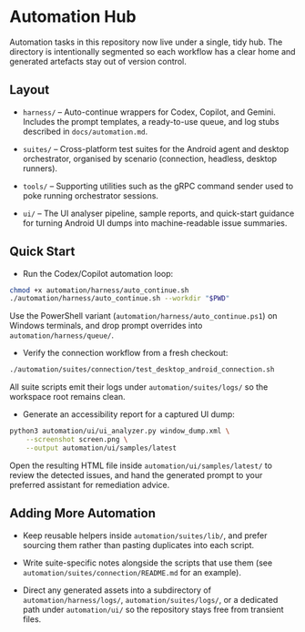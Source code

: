 # Automation Hub

Automation tasks in this repository now live under a single, tidy hub. The
directory is intentionally segmented so each workflow has a clear home and
generated artefacts stay out of version control.

## Layout

- `harness/` – Auto-continue wrappers for Codex, Copilot, and Gemini. Includes
  the prompt templates, a ready-to-use queue, and log stubs described in
  `docs/automation.md`.

- `suites/` – Cross-platform test suites for the Android agent and desktop
  orchestrator, organised by scenario (connection, headless, desktop runners).

- `tools/` – Supporting utilities such as the gRPC command sender used to poke
  running orchestrator sessions.

- `ui/` – The UI analyser pipeline, sample reports, and quick-start guidance for
  turning Android UI dumps into machine-readable issue summaries.

## Quick Start

- Run the Codex/Copilot automation loop:

```bash
chmod +x automation/harness/auto_continue.sh
./automation/harness/auto_continue.sh --workdir "$PWD"
```

Use the PowerShell variant (`automation/harness/auto_continue.ps1`) on Windows
terminals, and drop prompt overrides into `automation/harness/queue/`.

- Verify the connection workflow from a fresh checkout:

```bash
./automation/suites/connection/test_desktop_android_connection.sh
```

All suite scripts emit their logs under `automation/suites/logs/` so the
workspace root remains clean.

- Generate an accessibility report for a captured UI dump:

```bash
python3 automation/ui/ui_analyzer.py window_dump.xml \
    --screenshot screen.png \
    --output automation/ui/samples/latest
```

Open the resulting HTML file inside `automation/ui/samples/latest/` to review
the detected issues, and hand the generated prompt to your preferred assistant
for remediation advice.

## Adding More Automation

- Keep reusable helpers inside `automation/suites/lib/`, and prefer sourcing
  them rather than pasting duplicates into each script.

- Write suite-specific notes alongside the scripts that use them (see
  `automation/suites/connection/README.md` for an example).

- Direct any generated assets into a subdirectory of `automation/harness/logs/`,
  `automation/suites/logs/`, or a dedicated path under `automation/ui/` so the
  repository stays free from transient files.
